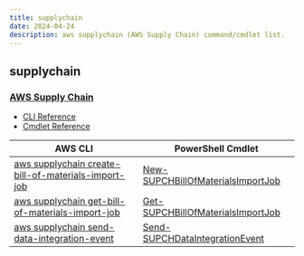 ```yaml
---
title: supplychain
date: 2024-04-24
description: aws supplychain (AWS Supply Chain) command/cmdlet list.
---
```


## supplychain

### [AWS Supply Chain](https://aws.amazon.com/aws-supply-chain/)

* [CLI Reference](https://awscli.amazonaws.com/v2/documentation/api/latest/reference/supplychain/index.html)
* [Cmdlet Reference](https://docs.aws.amazon.com/powershell/latest/reference/items/SupplyChain_cmdlets.html)

|AWS CLI|PowerShell Cmdlet|
|----|----|
|[aws supplychain create-bill-of-materials-import-job](https://awscli.amazonaws.com/v2/documentation/api/latest/reference/supplychain/create-bill-of-materials-import-job.html)|[New-SUPCHBillOfMaterialsImportJob](https://docs.aws.amazon.com/powershell/latest/reference/items/New-SUPCHBillOfMaterialsImportJob.html)|
|[aws supplychain get-bill-of-materials-import-job](https://awscli.amazonaws.com/v2/documentation/api/latest/reference/supplychain/get-bill-of-materials-import-job.html)|[Get-SUPCHBillOfMaterialsImportJob](https://docs.aws.amazon.com/powershell/latest/reference/items/Get-SUPCHBillOfMaterialsImportJob.html)|
|[aws supplychain send-data-integration-event](https://awscli.amazonaws.com/v2/documentation/api/latest/reference/supplychain/send-data-integration-event.html)|[Send-SUPCHDataIntegrationEvent](https://docs.aws.amazon.com/powershell/latest/reference/items/Send-SUPCHDataIntegrationEvent.html)|

